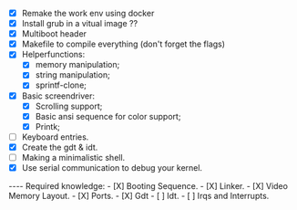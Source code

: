 - [X] Remake the work env using docker
- [X] Install grub in a vitual image ??
- [X] Multiboot header
- [X] Makefile to compile everything (don't forget the flags)
- [X] Helperfunctions:
	- [X] memory manipulation;
	- [X] string manipulation;
	- [X] sprintf-clone;
- [X] Basic screendriver:
	- [X] Scrolling support;
	- [X] Basic ansi sequence for color support;
	- [X] Printk;
- [ ] Keyboard entries.
- [X] Create the gdt & idt.
- [ ] Making a minimalistic shell.
- [X] Use serial communication to debug your kernel.

---- Required knowledge:
	- [X] Booting Sequence.
	- [X] Linker.
	- [X] Video Memory Layout.
	- [X] Ports.
	- [X] Gdt
	- [ ] Idt.
	- [ ] Irqs and Interrupts.
